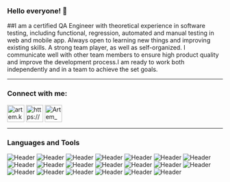 ### Hello everyone! 👋
##I am a certified QA Engineer with theoretical experience in software testing, including functional, regression, automated and manual testing in web and mobile app. Always open to learning new things and improving existing skills. A strong team player, as well as self-organized. I communicate well with other team members to ensure high product quality and improve the development process.I am ready to work both independently and in a team to achieve the set goals.
____

<h3 align="left">Connect with me:</h3>
<p align="left">
<a href="mailto:artem.kaidalov.qa@gmail.com" target="blank"> <img align="center" src="https://cdn-icons-png.flaticon.com/128/5968/5968534.png" 
alt="artem.kaidalov.qa@gmail.com" height="40" width="40"></a>
<a href="https://linkedin.com/in/https://www.linkedin.com/in/artem-kaidalov" target="blank"><img align="center" src="https://cdn-icons-png.flaticon.com/128/3536/3536505.png" alt="https://www.linkedin.com/in/artem-kaidalov" height="40" width="40" /></a>
<a href="https://discordapp.com/users/Artem_Kaidalov#QA/" target="blank"><img align="center" src="https://cdn2.iconfinder.com/data/icons/gaming-platforms-squircle/250/discord_squircle-64.png" alt="Artem_Kaidalov#QA" height="40" width="40" /></a> </p>

____

### Languages and Tools
![Header](https://img.shields.io/badge/Jira-090909?style=for-the-badge&logo=jira&logoColor=136be1)
![Header](https://img.shields.io/badge/CONFLUENCE-090909?style=for-the-badge&logo=confluence&logoColor=136be1)
![Header](https://img.shields.io/badge/TestRail-090909?style=for-the-badge&logo=testrail&logoColor=#65C179)
![Header](https://img.shields.io/badge/HTML5-090909?style=for-the-badge&logo=html5&logoColor=#E34F26)
![Header](https://img.shields.io/badge/CSS3-090909?style=for-the-badge&logo=css3&logoColor=#1572B6)
![Header](https://img.shields.io/badge/DevTools-090909?style=for-the-badge&logo=googlechrome&logoColor=2674f2)
![Header](https://img.shields.io/badge/Postman-090909?style=for-the-badge&logo=postman&logoColor=f76935)
![Header](https://img.shields.io/badge/Swagger-090909?style=for-the-badge&logo=swagger&logoColor=7ede2b)
![Header](https://img.shields.io/badge/github-090909?style=for-the-badge&logo=github&logoColor=#181717)
![Header](https://img.shields.io/badge/MySQL-090909?style=for-the-badge&logo=mysql&logoColor=00618a)
![Header](https://img.shields.io/badge/MONGODB-090909?style=for-the-badge&logo=mongodb&logoColor=#47A248)
![Header](https://img.shields.io/badge/POSNGRESQL-090909?style=for-the-badge&logo=postgresql&logoColor=#4169E1)
![Header](https://img.shields.io/badge/AndroidStudio-090909?style=for-the-badge&logo=androidstudio&logoColor=3ad07d)
![Header](https://img.shields.io/badge/JavaScript-090909?style=for-the-badge&logo=javascript&logoColor=#e6cb20)
![Header](https://img.shields.io/badge/SELENIUM-090909?style=for-the-badge&logo=selenium&logoColor=#43B02A)
![Header](https://img.shields.io/badge/Cypress-090909?style=for-the-badge&logo=cypress&logoColor=#17202C)
![Header](https://img.shields.io/badge/jmeter-090909?style=for-the-badge&logo=apachejmeter&logoColor=#D22128)
![Header](https://img.shields.io/badge/DOCKER-090909?style=for-the-badge&logo=docker&logoColor=#2496ED)
![Header](https://img.shields.io/badge/FIGMA-090909?style=for-the-badge&logo=figma&logoColor=#F24E1E)
![Header](https://img.shields.io/badge/LINUX-090909?style=for-the-badge&logo=linux&logoColor=#FCC624)



